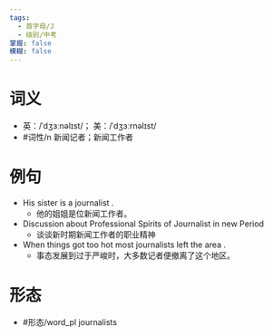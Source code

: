 ```yaml
---
tags:
  - 首字母/J
  - 级别/中考
掌握: false
模糊: false
---
```

# 词义
- 英：/ˈdʒɜːnəlɪst/； 美：/ˈdʒɜːrnəlɪst/
- #词性/n  新闻记者；新闻工作者
# 例句
- His sister is a journalist .
	- 他的姐姐是位新闻工作者。
- Discussion about Professional Spirits of Journalist in new Period
	- 谈谈新时期新闻工作者的职业精神
- When things got too hot most journalists left the area .
	- 事态发展到过于严峻时，大多数记者便撤离了这个地区。
# 形态
- #形态/word_pl journalists
